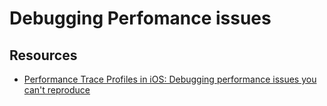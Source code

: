 # Debugging Perfomance issues


## Resources
- [Performance Trace Profiles in iOS: Debugging performance issues you can't reproduce](https://swiftrocks.com/debugging-ios-performance-issues-you-cant-reproduce-with-performance-trace-profiles)
